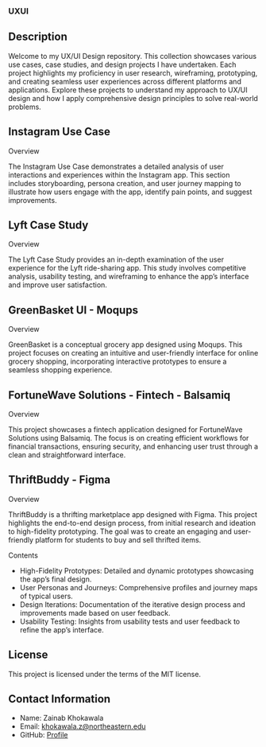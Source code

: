 ### UXUI

## Description

Welcome to my UX/UI Design repository. This collection showcases various use cases, case studies, and design projects I have undertaken. Each project highlights my proficiency in user research, wireframing, prototyping, and creating seamless user experiences across different platforms and applications. Explore these projects to understand my approach to UX/UI design and how I apply comprehensive design principles to solve real-world problems.

## Instagram Use Case

Overview

The Instagram Use Case demonstrates a detailed analysis of user interactions and experiences within the Instagram app. This section includes storyboarding, persona creation, and user journey mapping to illustrate how users engage with the app, identify pain points, and suggest improvements.

## Lyft Case Study

Overview

The Lyft Case Study provides an in-depth examination of the user experience for the Lyft ride-sharing app. This study involves competitive analysis, usability testing, and wireframing to enhance the app’s interface and improve user satisfaction.

## GreenBasket UI - Moqups

Overview

GreenBasket is a conceptual grocery app designed using Moqups. This project focuses on creating an intuitive and user-friendly interface for online grocery shopping, incorporating interactive prototypes to ensure a seamless shopping experience.

## FortuneWave Solutions - Fintech - Balsamiq

Overview

This project showcases a fintech application designed for FortuneWave Solutions using Balsamiq. The focus is on creating efficient workflows for financial transactions, ensuring security, and enhancing user trust through a clean and straightforward interface.

## ThriftBuddy - Figma

Overview

ThriftBuddy is a thrifting marketplace app designed with Figma. This project highlights the end-to-end design process, from initial research and ideation to high-fidelity prototyping. The goal was to create an engaging and user-friendly platform for students to buy and sell thrifted items.

Contents

- High-Fidelity Prototypes: Detailed and dynamic prototypes showcasing the app’s final design.
- User Personas and Journeys: Comprehensive profiles and journey maps of typical users.
- Design Iterations: Documentation of the iterative design process and improvements made based on user feedback.
- Usability Testing: Insights from usability tests and user feedback to refine the app’s interface.
  

## License

This project is licensed under the terms of the MIT license.

## Contact Information

- Name: Zainab Khokawala
- Email: khokawala.z@northeastern.edu
- GitHub: [Profile](https://github.com/zeekhoks)
